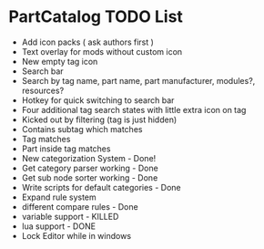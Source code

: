 PartCatalog TODO List
===========

* Add icon packs ( ask authors first )
* Text overlay for mods without custom icon
 * New empty tag icon
* Search bar
 * Search by tag name, part name, part manufacturer, modules?, resources?
 * Hotkey for quick switching to search bar
 * Four additional tag search states with little extra icon on tag
  * Kicked out by filtering (tag is just hidden) 
  * Contains subtag which matches 
  * Tag matches
  * Part inside tag matches
 * New categorization System - Done!
  * Get category parser working - Done
  * Get sub node sorter working - Done
  * Write scripts for default categories - Done
  * Expand rule system
   * different compare rules - Done
   * variable support - KILLED
   * lua support - DONE
 * Lock Editor while in windows